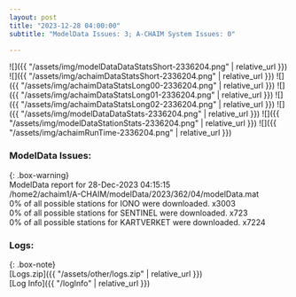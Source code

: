 ```yaml
---
layout: post
title: "2023-12-28 04:00:00"
subtitle: "ModelData Issues: 3; A-CHAIM System Issues: 0"

---
```


![]({{ "/assets/img/modelDataDataStatsShort-2336204.png" | relative_url }})
![]({{ "/assets/img/achaimDataStatsShort-2336204.png" | relative_url }})
![]({{ "/assets/img/achaimDataStatsLong00-2336204.png" | relative_url }})
![]({{ "/assets/img/achaimDataStatsLong01-2336204.png" | relative_url }})
![]({{ "/assets/img/achaimDataStatsLong02-2336204.png" | relative_url }})
![]({{ "/assets/img/modelDataDataStats-2336204.png" | relative_url }})
![]({{ "/assets/img/modelDataStationStats-2336204.png" | relative_url }})
![]({{ "/assets/img/achaimRunTime-2336204.png" | relative_url }})


### ModelData Issues:  
  
{: .box-warning}  
 ModelData report for 28-Dec-2023 04:15:15   
 /home2/achaim1/A-CHAIM/modelData/2023/362/04/modelData.mat   
 0% of all possible stations for IONO were downloaded. x3003   
 0% of all possible stations for SENTINEL were downloaded. x723   
 0% of all possible stations for KARTVERKET were downloaded. x7224   
  


### Logs:  
  
{: .box-note}  
[Logs.zip]({{ "/assets/other/logs.zip" | relative_url }})  
[Log Info]({{ "/logInfo" | relative_url }})  
